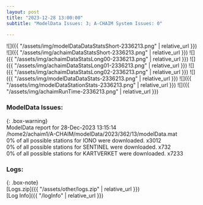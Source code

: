 ```yaml
---
layout: post
title: "2023-12-28 13:00:00"
subtitle: "ModelData Issues: 3; A-CHAIM System Issues: 0"

---
```


![]({{ "/assets/img/modelDataDataStatsShort-2336213.png" | relative_url }})
![]({{ "/assets/img/achaimDataStatsShort-2336213.png" | relative_url }})
![]({{ "/assets/img/achaimDataStatsLong00-2336213.png" | relative_url }})
![]({{ "/assets/img/achaimDataStatsLong01-2336213.png" | relative_url }})
![]({{ "/assets/img/achaimDataStatsLong02-2336213.png" | relative_url }})
![]({{ "/assets/img/modelDataDataStats-2336213.png" | relative_url }})
![]({{ "/assets/img/modelDataStationStats-2336213.png" | relative_url }})
![]({{ "/assets/img/achaimRunTime-2336213.png" | relative_url }})


### ModelData Issues:  
  
{: .box-warning}  
 ModelData report for 28-Dec-2023 13:15:14   
 /home2/achaim1/A-CHAIM/modelData/2023/362/13/modelData.mat   
 0% of all possible stations for IONO were downloaded. x3012   
 0% of all possible stations for SENTINEL were downloaded. x732   
 0% of all possible stations for KARTVERKET were downloaded. x7233   
  


### Logs:  
  
{: .box-note}  
[Logs.zip]({{ "/assets/other/logs.zip" | relative_url }})  
[Log Info]({{ "/logInfo" | relative_url }})  
